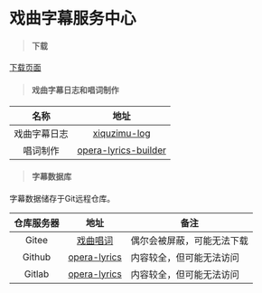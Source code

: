 # 戏曲字幕服务中心

> #### 下载

[下载页面](https://xlgp.github.io/xiquzimu-doc/download.html)

> #### 戏曲字幕日志和唱词制作

| 名称      | 地址 |
| :-----------: | :-----------: |
|戏曲字幕日志|[xiquzimu-log](https://xlgp.github.io/xiquzimu-log/#/)|
|唱词制作|[opera-lyrics-builder](https://xlgp.github.io/opera-lyrics-builder/)|


> #### 字幕数据库

字幕数据储存于Git远程仓库。

| 仓库服务器      | 地址 |备注|
| :-----------: | :-----------: | ----------- |
| Gitee      | <a href="https://gitee.com/xlgp/opera-lyrics" target="_blank">戏曲唱词</a>      |偶尔会被屏蔽，可能无法下载|
| Github   |<a href="https://github.com/xlgp/opera-lyrics" target="_blank">opera-lyrics</a>|内容较全，但可能无法访问|
|Gitlab|<a href="https://gitlab.com/xlgp/opera-lyrics" target="_blank">opera-lyrics</a>|内容较全，但可能无法访问|